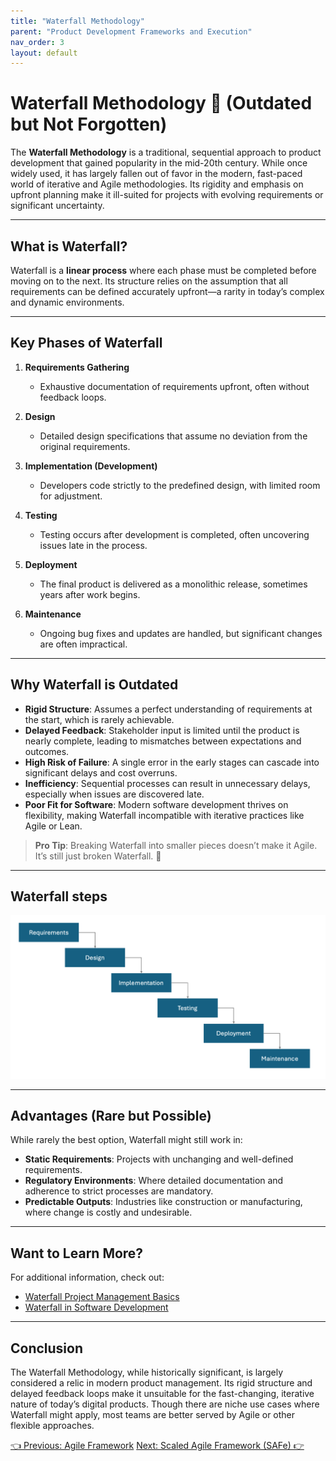 ```yaml
---
title: "Waterfall Methodology"
parent: "Product Development Frameworks and Execution"
nav_order: 3
layout: default
---
```


# Waterfall Methodology 🌊 (Outdated but Not Forgotten)

The **Waterfall Methodology** is a traditional, sequential approach to product development that gained popularity in the mid-20th century. While once widely used, it has largely fallen out of favor in the modern, fast-paced world of iterative and Agile methodologies. Its rigidity and emphasis on upfront planning make it ill-suited for projects with evolving requirements or significant uncertainty.

---

## What is Waterfall?

Waterfall is a **linear process** where each phase must be completed before moving on to the next. Its structure relies on the assumption that all requirements can be defined accurately upfront—a rarity in today’s complex and dynamic environments.

---

## Key Phases of Waterfall

1. **Requirements Gathering**  
   - Exhaustive documentation of requirements upfront, often without feedback loops.

2. **Design**  
   - Detailed design specifications that assume no deviation from the original requirements.

3. **Implementation (Development)**  
   - Developers code strictly to the predefined design, with limited room for adjustment.

4. **Testing**  
   - Testing occurs after development is completed, often uncovering issues late in the process.

5. **Deployment**  
   - The final product is delivered as a monolithic release, sometimes years after work begins.

6. **Maintenance**  
   - Ongoing bug fixes and updates are handled, but significant changes are often impractical.

---

## Why Waterfall is Outdated

- **Rigid Structure**: Assumes a perfect understanding of requirements at the start, which is rarely achievable.  
- **Delayed Feedback**: Stakeholder input is limited until the product is nearly complete, leading to mismatches between expectations and outcomes.  
- **High Risk of Failure**: A single error in the early stages can cascade into significant delays and cost overruns.  
- **Inefficiency**: Sequential processes can result in unnecessary delays, especially when issues are discovered late.  
- **Poor Fit for Software**: Modern software development thrives on flexibility, making Waterfall incompatible with iterative practices like Agile or Lean.  

> **Pro Tip**: Breaking Waterfall into smaller pieces doesn’t make it Agile. It’s still just broken Waterfall. 🚧

---

## Waterfall steps

![Waterfall Workflow Diagram](../../assets/images/waterfall-workflow.png)

---

## Advantages (Rare but Possible)

While rarely the best option, Waterfall might still work in:
- **Static Requirements**: Projects with unchanging and well-defined requirements.  
- **Regulatory Environments**: Where detailed documentation and adherence to strict processes are mandatory.  
- **Predictable Outputs**: Industries like construction or manufacturing, where change is costly and undesirable.

---

## Want to Learn More?

For additional information, check out:
- [Waterfall Project Management Basics](https://www.smartsheet.com/blog/waterfall-project-management)  
- [Waterfall in Software Development](https://www.visual-paradigm.com/features/waterfall-model/)

---

## Conclusion

The Waterfall Methodology, while historically significant, is largely considered a relic in modern product management. Its rigid structure and delayed feedback loops make it unsuitable for the fast-changing, iterative nature of today’s digital products. Though there are niche use cases where Waterfall might apply, most teams are better served by Agile or other flexible approaches.

<div class="nav-buttons">
    <a href="/docs/5-product-development-frameworks-and-execution/agile-framework" class="btn btn-secondary">👈 Previous: Agile Framework</a>
    <a href="/docs/5-product-development-frameworks-and-execution/scaled-agile-framework" class="btn btn-primary">Next: Scaled Agile Framework (SAFe) 👉</a>
</div>